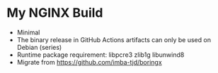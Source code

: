 # My NGINX Build

* Minimal
* The binary release in GitHub Actions artifacts can only be used on Debian (series)
* Runtime package requirement: libpcre3 zlib1g libunwind8
* Migrate from https://github.com/imba-tjd/boringx
